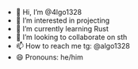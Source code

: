 - 👋 Hi, I’m @4lgo1328
- 👀 I’m interested in projecting
- 🌱 I’m currently learning Rust
- 💞️ I’m looking to collaborate on sth
- 📫 How to reach me tg: @algo1328
- 😄 Pronouns: he/him
  

<!---
4lgo1328/4lgo1328 is a ✨ special ✨ repository because its `README.md` (this file) appears on your GitHub profile.
You can click the Preview link to take a look at your changes.
--->

